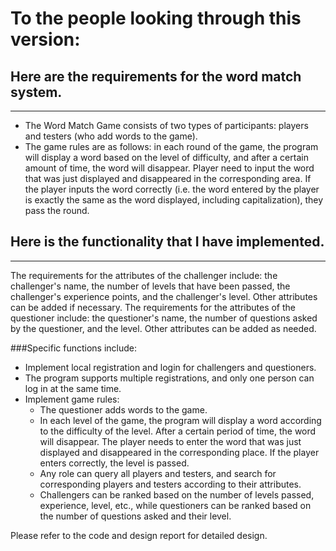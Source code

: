 # To the people looking through this version:

## Here are the requirements for the word match system.
***
* The Word Match Game consists of two types of participants: players and testers (who add words to the game). 
* The game rules are as follows: in each round of the game, the program will display a word based on the level 
of difficulty, and after a certain amount of time, the word will disappear. Player need to input the word that 
was just displayed and disappeared in the corresponding area. If the player inputs the word correctly (i.e. the 
word entered by the player is exactly the same as the word displayed, including capitalization), they pass the round.

## Here is the functionality that I have implemented.
***
The requirements for the attributes of the challenger include: the challenger's name, the number of levels that have been passed, the challenger's experience points, and the challenger's level. Other attributes can be added if necessary. The requirements for the attributes of the questioner include: the questioner's name, the number of questions asked by the questioner, and the level. Other attributes can be added as needed.

###Specific functions include:

* Implement local registration and login for challengers and questioners.
* The program supports multiple registrations, and only one person can log in at the same time.
* Implement game rules: 
    - The questioner adds words to the game. 
    - In each level of the game, the program will display a word according to the difficulty of the level. After a certain period of time, the word will disappear. The player needs to enter the word that was just displayed and disappeared in the corresponding place. If the player enters correctly, the level is passed.
    - Any role can query all players and testers, and search for corresponding players and testers according to their attributes.
    - Challengers can be ranked based on the number of levels passed, experience, level, etc., while questioners can be ranked based on the number of questions asked and their level.

Please refer to the code and design report for detailed design.